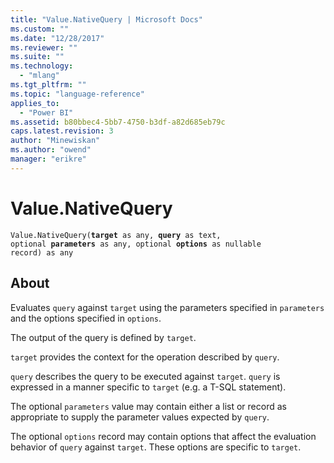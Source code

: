 ```yaml
---
title: "Value.NativeQuery | Microsoft Docs"
ms.custom: ""
ms.date: "12/28/2017"
ms.reviewer: ""
ms.suite: ""
ms.technology: 
  - "mlang"
ms.tgt_pltfrm: ""
ms.topic: "language-reference"
applies_to: 
  - "Power BI"
ms.assetid: b80bbec4-5bb7-4750-b3df-a82d685eb79c
caps.latest.revision: 3
author: "Minewiskan"
ms.author: "owend"
manager: "erikre"
---
```

# Value.NativeQuery
<code>Value.NativeQuery(<b>target</b> as any, <b>query</b> as text, optional <b>parameters</b> as any, optional <b>options</b> as nullable record) as any</code>
## About

Evaluates <code>query</code> against <code>target</code> using the parameters specified in <code>parameters</code> and the options specified in <code>options</code>.

The output of the query is defined by <code>target</code>.

<code>target</code> provides the context for the operation described by <code>query</code>.

<code>query</code> describes the query to be executed against <code>target</code>. <code>query</code> is expressed in a manner specific to <code>target</code> (e.g. a T-SQL statement).

The optional <code>parameters</code> value may contain either a list or record as appropriate to supply the parameter values expected by <code>query</code>.

The optional <code>options</code> record may contain options that affect the evaluation behavior of <code>query</code> against <code>target</code>. These options are specific to <code>target</code>.



  
